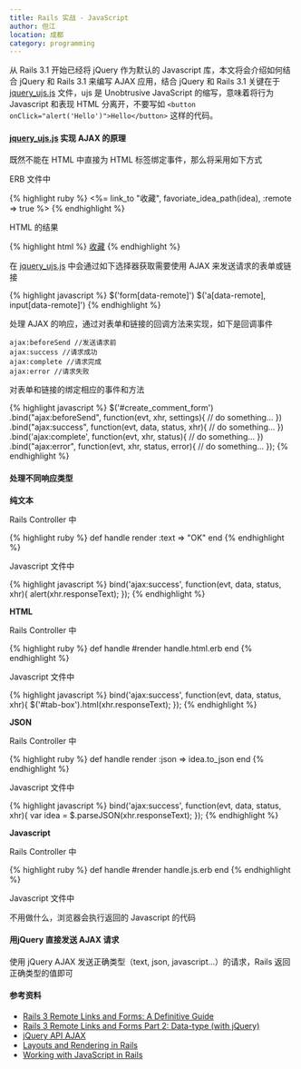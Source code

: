 ```yaml
---
title: Rails 实战 - JavaScript
author: 但江
location: 成都
category: programming
---
```


从 Rails 3.1 开始已经将 jQuery 作为默认的 Javascript 库，本文将会介绍如何结合 jQuery 和 Rails 3.1 来编写 AJAX 应用，结合 jQuery 和 Rails 3.1 关键在于 [jquery_ujs.js][1] 文件，ujs 是 Unobtrusive JavaScript 的缩写，意味着将行为 Javascript 和表现 HTML 分离开，不要写如 `<button onClick="alert('Hello')">Hello</button>` 这样的代码。

#### [jquery_ujs.js][1] 实现 AJAX 的原理

既然不能在 HTML 中直接为 HTML 标签绑定事件，那么将采用如下方式

ERB 文件中

{% highlight ruby %}
<%= link_to "收藏", favoriate_idea_path(idea), :remote => true %>
{% endhighlight %}

HTML 的结果

{% highlight html %}
<a href="/ideas/2/favoriate" data-remote="true">收藏</a>
{% endhighlight %}

在 [jquery_ujs.js][1] 中会通过如下选择器获取需要使用 AJAX 来发送请求的表单或链接

{% highlight javascript %}
$('form[data-remote]')
$('a[data-remote], input[data-remote]')
{% endhighlight %}

处理 AJAX 的响应，通过对表单和链接的回调方法来实现，如下是回调事件

	ajax:beforeSend //发送请求前
	ajax:success //请求成功
	ajax:complete //请求完成
	ajax:error //请求失败

对表单和链接的绑定相应的事件和方法

{% highlight javascript %}
$('#create_comment_form')
.bind("ajax:beforeSend", function(evt, xhr, settings){
    // do something...
})
.bind("ajax:success", function(evt, data, status, xhr){
    // do something...
})
.bind('ajax:complete', function(evt, xhr, status){
    // do something...
})
.bind("ajax:error", function(evt, xhr, status, error){
    // do something...
});
{% endhighlight %}

#### 处理不同响应类型

**纯文本**

Rails Controller 中

{% highlight ruby %}
def handle
    render :text => "OK"
end
{% endhighlight %}

Javascript 文件中

{% highlight javascript %}
bind('ajax:success', function(evt, data, status, xhr){
    alert(xhr.responseText);
});
{% endhighlight %}

**HTML**

Rails Controller 中

{% highlight ruby %}
def handle
 #render handle.html.erb
end
{% endhighlight %}

Javascript 文件中

{% highlight javascript %}
bind('ajax:success', function(evt, data, status, xhr){
    $('#tab-box').html(xhr.responseText);
});
{% endhighlight %}

**JSON**

Rails Controller 中

{% highlight ruby %}
def handle
    render :json => idea.to_json
end
{% endhighlight %}

Javascript 文件中

{% highlight javascript %}
bind('ajax:success', function(evt, data, status, xhr){
 var idea = $.parseJSON(xhr.responseText);
});
{% endhighlight %}

**Javascript**

Rails Controller 中

{% highlight ruby %}
def handle
 #render handle.js.erb
end
{% endhighlight %}

Javascript 文件中

不用做什么，浏览器会执行返回的 Javascript 的代码

#### 用jQuery 直接发送 AJAX 请求

使用 jQuery AJAX 发送正确类型（text, json, javascript...）的请求，Rails 返回正确类型的值即可

#### 参考资料

* [Rails 3 Remote Links and Forms: A Definitive Guide][2]
* [Rails 3 Remote Links and Forms Part 2: Data-type (with jQuery)][3]
* [jQuery API AJAX][4]
* [Layouts and Rendering in Rails][5]
* [Working with JavaScript in Rails][6]

[1]: https://github.com/rails/jquery-ujs
[2]: http://www.alfajango.com/blog/rails-3-remote-links-and-forms/
[3]: http://www.alfajango.com/blog/rails-3-remote-links-and-forms-data-type-with-jquery/
[4]: http://api.jquery.com/jQuery.ajax/
[5]: http://guides.rubyonrails.org/layouts_and_rendering.html
[6]: http://guides.rubyonrails.org/working_with_javascript_in_rails.html
